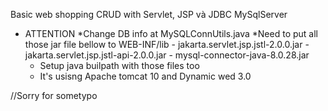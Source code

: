 Basic web shopping CRUD with Servlet, JSP và JDBC MySqlServer

- ATTENTION
    *Change DB info at MySQLConnUtils.java
    *Need to put all those jar file bellow to WEB-INF/lib
        - jakarta.servlet.jsp.jstl-2.0.0.jar
        - jakarta.servlet.jsp.jstl-api-2.0.0.jar
        - mysql-connector-java-8.0.28.jar
    * Setup java builpath with those files too
    * It's usisng Apache tomcat 10 and Dynamic wed 3.0


//Sorry for sometypo
